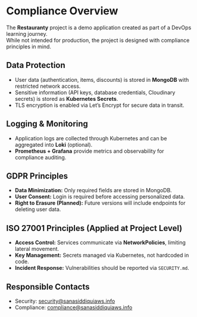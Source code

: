 # Compliance Overview

The **Restauranty** project is a demo application created as part of a DevOps learning journey.  
While not intended for production, the project is designed with compliance principles in mind.

## Data Protection

- User data (authentication, items, discounts) is stored in **MongoDB** with restricted network access.
- Sensitive information (API keys, database credentials, Cloudinary secrets) is stored as **Kubernetes Secrets**.
- TLS encryption is enabled via Let’s Encrypt for secure data in transit.

## Logging & Monitoring

- Application logs are collected through Kubernetes and can be aggregated into **Loki** (optional).
- **Prometheus + Grafana** provide metrics and observability for compliance auditing.

## GDPR Principles

- **Data Minimization:** Only required fields are stored in MongoDB.
- **User Consent:** Login is required before accessing personalized data.
- **Right to Erasure (Planned):** Future versions will include endpoints for deleting user data.

## ISO 27001 Principles (Applied at Project Level)

- **Access Control:** Services communicate via **NetworkPolicies**, limiting lateral movement.
- **Key Management:** Secrets managed via Kubernetes, not hardcoded in code.
- **Incident Response:** Vulnerabilities should be reported via `SECURITY.md`.

## Responsible Contacts

- Security: security@sanasiddiquiaws.info
- Compliance: compliance@sanasiddiquiaws.info
